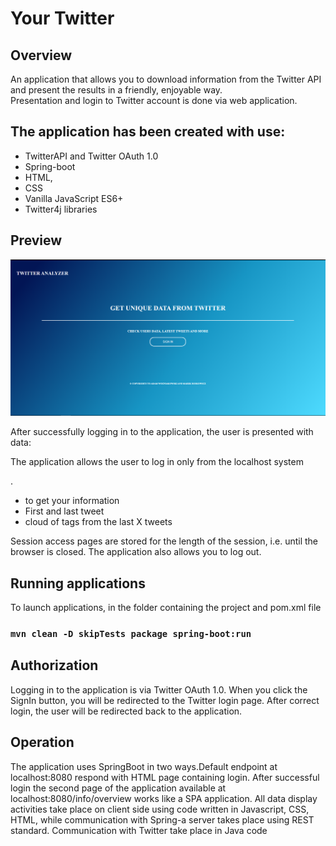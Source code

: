 # Your Twitter 

## Overview
An application that allows you to download information from the Twitter API and present the results in a friendly, enjoyable way. <br>
Presentation and login to Twitter account is done via web application. 

## The application has been created with use:

- TwitterAPI and Twitter OAuth 1.0
- Spring-boot
- HTML, 
- CSS
- Vanilla JavaScript ES6+
- Twitter4j libraries

## Preview


![Sign In page](img/sign_page.PNG)

<p> After successfully logging in to the application, the user is presented with data:</p>
<p>The application allows the user to log in only from the localhost system</p>.
<ul>
<li>to get your information</li>
<li>First and last tweet</li>
<li>cloud of tags from the last X tweets</li>
</ul>
<p>Session access pages are stored for the length of the session, i.e. until the browser is closed. 
The application also allows you to log out.
</p>

## Running applications
To launch applications, in the folder containing the project and pom.xml file

### `mvn clean -D skipTests package spring-boot:run`

## Authorization

Logging in to the application is via Twitter OAuth 1.0. When you click the SignIn button, you will be redirected to the Twitter login page. After correct login, the user will be redirected back to the application.

## Operation

The application uses SpringBoot in two ways.Default endpoint at localhost:8080 respond with HTML page containing login. After successful login the second page of the application available at localhost:8080/info/overview works like a SPA application.  All data display activities take place on client side using code written in Javascript, CSS, HTML, while communication with Spring-a server takes place using REST standard. Communication with Twitter take place in Java code

